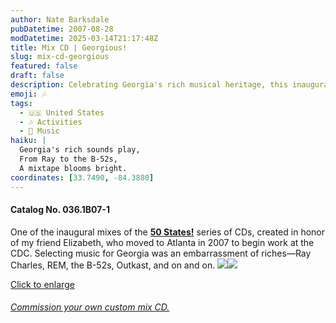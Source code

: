 ```yaml
---
author: Nate Barksdale
pubDatetime: 2007-08-28
modDatetime: 2025-03-14T21:17:48Z
title: Mix CD | Georgious!
slug: mix-cd-georgious
featured: false
draft: false
description: Celebrating Georgia's rich musical heritage, this inaugural mix from the **50 States!** series is dedicated to my friend Elizabeth, who moved to Atlanta in 2007 to begin work at the CDC. Based on the post content, the geolocation coordinates for Atlanta, Georgia are approximately 33.7490° N, 84.3880° W.
emoji: 🎶
tags:
  - 🇺🇸 United States
  - 🎶 Activities
  - 🎵 Music
haiku: |
  Georgia's rich sounds play,  
  From Ray to the B-52s,  
  A mixtape blooms bright.
coordinates: [33.7490, -84.3880]
---
```


#### Catalog No. 036.1B07-1

One of the inaugural mixes of the [**50 States!**](https://www.natebarksdale.com/?tag=states) series of CDs, created in honor of my friend Elizabeth, who moved to Atlanta in 2007 to begin work at the CDC. Selecting music for Georgia was an embarrassment of riches—Ray Charles, REM, the B-52s, Outkast, and on and on. [![](@assets/images/GA_260.jpg)](@assets/images/GA_530.jpg)[![](@assets/images/GA2_260.jpg)](@assets/images/GA2_530.jpg)

[Click to enlarge](@assets/images/GA_530.jpg)

###### [Commission your own custom mix CD.](https://www.natebarksdale.com/?p=342)
